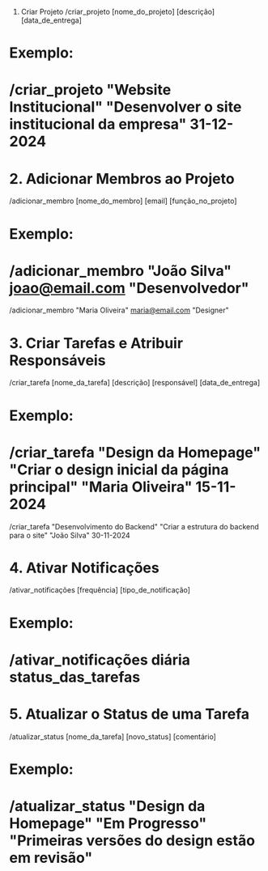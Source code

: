 1. Criar Projeto
/criar_projeto [nome_do_projeto] [descrição] [data_de_entrega]
# Exemplo:
# /criar_projeto "Website Institucional" "Desenvolver o site institucional da empresa" 31-12-2024

# 2. Adicionar Membros ao Projeto
/adicionar_membro [nome_do_membro] [email] [função_no_projeto]
# Exemplo:
# /adicionar_membro "João Silva" joao@email.com "Desenvolvedor"
/adicionar_membro "Maria Oliveira" maria@email.com "Designer"

# 3. Criar Tarefas e Atribuir Responsáveis
/criar_tarefa [nome_da_tarefa] [descrição] [responsável] [data_de_entrega]
# Exemplo:
# /criar_tarefa "Design da Homepage" "Criar o design inicial da página principal" "Maria Oliveira" 15-11-2024
/criar_tarefa "Desenvolvimento do Backend" "Criar a estrutura do backend para o site" "João Silva" 30-11-2024

# 4. Ativar Notificações
/ativar_notificações [frequência] [tipo_de_notificação]
# Exemplo:
# /ativar_notificações diária status_das_tarefas

# 5. Atualizar o Status de uma Tarefa
/atualizar_status [nome_da_tarefa] [novo_status] [comentário]
# Exemplo:
# /atualizar_status "Design da Homepage" "Em Progresso" "Primeiras versões do design estão em revisão"
